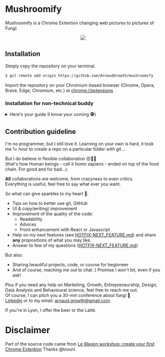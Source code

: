 # Mushroomify

Mushroomify is a Chrome Extention changing web pictures to pictures of Fungi. 

<p align="center">
  <img src="images/readMe/MushroomifySnapshot.gif" width="550" />
</p>

## Installation

Simply copy the repository on your terminal.

```bash
$ git remote add origin https://github.com/ArnaudGrowth/mushroomify
```

Import the repository on your Chromium-based browser (Chrome, Opera, Brave, Edge, Chromium, etc.) at [chrome://extensions](chrome://extensions)

### Installation for non-technical buddy

<details>
<summary>Here's your guide (I know your coming 🕵️‍)</summary>

1. Go to https://github.com/ArnaudGrowth/mushroomify and download the folder 

<p align="center">
  <img src="images/readMe/dummyGuide1.png" width="550" />
</p>

2.a Go to your downloads, move file to a place you won't delete it (/!\ important). <br/>
2.b Right-click on the file to unzip it. (7-Zip recommended, but built-in compresser work perfectly fine)

<p align="center">
  <img src="images/readMe/dummyGuide2.png" width="550" />
</p>


3. Go to chrome://extensions/ and select Developer mode

<p align="center">
  <img src="images/readMe/dummyGuide3.png" width="550" />
</p>

4. Load the unpacked extension.

<p align="center">
  <img src="images/readMe/dummyGuide4.png" width="550" />
</p>

You now have Mushroomify 😍

5. Last step: Pin the extension. 

<p align="center">
  <img src="images/readMe/dummyGuide5.png" width="550" />
</p>


Now just go to any site you want, click on the extension and you'll see some wonder...


</details>

## Contribution guideline

I'm no programmer, but I still love it. Learning on your own is hard, it took me 1+ hour to create a repo on a particular folder with git...

But I do believe in flexible collaboration 😍👨‍💻<br/>
(that's how Human beings - call it homo sapiens - ended on top of the food chain. For good and for bad...). 

**All** collaborations are welcome, from crazyness to even critics. <br/>
Everything is useful, feel free to say what ever you want. 

So what can give sparkles to my heart 💖: 
- Tips on how to better use git, GitHub
- UI & copy(writing) improvement
- Improvement of the quality of the code:
  - Readability
  - Advices
  - Front enhancement with React or Javascript
- Help on my next features (see [HOTFIX-NEXT_FEATURE.md](https://github.com/ArnaudGrowth/mushroomify/blob/master/HOTFIX-NEXT_FEATURE.md)) and share **any** propositions of what you may like.
- Answer to few of my questions ([HOTFIX-NEXT_FEATURE.md](https://github.com/ArnaudGrowth/mushroomify/blob/master/HOTFIX-NEXT_FEATURE.md))

But also: 
- Sharing beautiful projects, code, or course for beginneer 
- And of course, reaching me out to chat :) Promise I won't bit, even if you ask!

Plus if you need any help on Marketing, Growth, Entrepreneurship, Design, Data Analysis and Behavioural science, feel free to reach me out.<br/>
Of course, I can pitch you a 30-min conference about fungi 🍄<br/>
[Linkedin](https://www.linkedin.com/in/consulting-and-growth-hacking/) or to my email: arnaud.growth@gmail.com.

If you're in Lyon, I offer the beer or the Latté. 

# Disclaimer
Part of the source code came from [Le Wagon workshop: create your first Chrome Extention](https://github.com/trouni/workshop-chrome-extension)
Thanks @trouni

